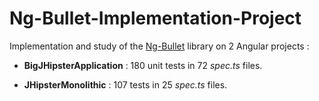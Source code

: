 # Ng-Bullet-Implementation-Project

Implementation and study of the [Ng-Bullet][ng-bullet] library on 2 Angular projects :

- **BigJHipsterApplication** : 180 unit tests in 72 _spec.ts_ files.

- **JHipsterMonolithic** : 107 tests in 25 _spec.ts_ files.


[ng-bullet]: https://www.npmjs.com/package/ng-bullet
